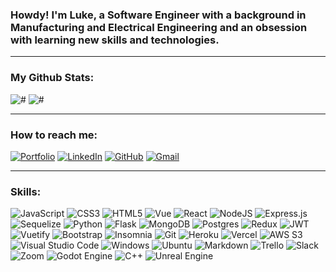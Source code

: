 ### Howdy! I'm Luke, a Software Engineer with a background in Manufacturing and Electrical Engineering and an obsession with learning new skills and technologies.
___
### My Github Stats:
![#](https://github-readme-stats.vercel.app/api?username=lfoster1150&hide=stars,issues&include_all_commits=true&count_private=true&show_icons=true&theme=vue-dark)
![#](https://github-readme-stats.vercel.app/api/top-langs/?username==lfoster1150&layout=compact&theme=vue-dark)
___
### How to reach me:
[![Portfolio](https://img.shields.io/website-up-down-green-red/http/shields.io.svg?style=flat)](https://www.lukefoster.dev/)
[![LinkedIn](https://img.shields.io/badge/linkedin-%230077B5.svg?style=flat&logo=linkedin&logoColor=white)](https://www.linkedin.com/in/luke-foster11/)
[![GitHub](https://img.shields.io/badge/github-%23121011.svg?style=flat&logo=github&logoColor=white)](https://github.com/lfoster1150)
[![Gmail](https://img.shields.io/badge/-Gmail-D14836?style=flat&logo=Gmail&logoColor=white)](mailto:lfoster1150@gmail.com)

___
### Skills:
![JavaScript](https://img.shields.io/badge/JavaScript-%23323330.svg?style=flat&logo=javascript&logoColor=%23F7DF1E)
![CSS3](https://img.shields.io/badge/CSS3-%231572B6.svg?style=flat&logo=css3&logoColor=white)
![HTML5](https://img.shields.io/badge/HTML5-%23E34F26.svg?style=flat&logo=html5&logoColor=white)
![Vue](https://img.shields.io/badge/Vue-35495E?style=flat&logo=vuedotjs&logoColor=4FC08D)
![React](https://img.shields.io/badge/React-%2320232a.svg?style=flat&logo=react&logoColor=%2361DAFB)
![NodeJS](https://img.shields.io/badge/Node-6DA55F?style=flat&logo=node.js&logoColor=white)
![Express.js](https://img.shields.io/badge/Express-%23404d59.svg?style=flat&logo=express&logoColor=%2361DAFB)
![Sequelize](https://img.shields.io/badge/Sequelize-52B0E7?style=flat&logo=sequelize&logoColor=white)
![Python](https://img.shields.io/badge/Python3-3670A0?style=flat&logo=python&logoColor=ffdd54)
![Flask](https://img.shields.io/badge/Flask-%23000.svg?style=flat&logo=flask&logoColor=white)
![MongoDB](https://img.shields.io/badge/MongoDB-%234ea94b.svg?style=flat&logo=mongodb&logoColor=white)
![Postgres](https://img.shields.io/badge/PostgreSQL-%23316192.svg?style=flat&logo=postgresql&logoColor=white)
![Redux](https://img.shields.io/badge/Redux-%23593d88.svg?style=flat&logo=redux&logoColor=white)
![JWT](https://img.shields.io/badge/JWT-black?style=flat&logo=JSON%20web%20tokens)
![Vuetify](https://img.shields.io/badge/Vuetify-1867C0?style=flat&logo=vuetify&logoColor=AEDDFF)
![Bootstrap](https://img.shields.io/badge/Bootstrap-%23563D7C.svg?style=flat&logo=bootstrap&logoColor=white)
![Insomnia](https://img.shields.io/badge/Insomnia-black?style=flat&logo=insomnia&logoColor=5849BE)
![Git](https://img.shields.io/badge/-Git-black?style=flat&logo=git)
![Heroku](https://img.shields.io/badge/Heroku-%23430098.svg?style=flat&logo=heroku&logoColor=white)
![Vercel](https://img.shields.io/badge/Vercel-%23000000.svg?style=flat&logo=vercel&logoColor=white)
![AWS S3](https://img.shields.io/badge/AWS_S3-232F3E?style=flat&logo=amazon-aws&logoColor=FEBD69)
![Visual Studio Code](https://img.shields.io/badge/Visual%20Studio%20Code-0078d7.svg?style=flat&logo=visual-studio-code&logoColor=white)
![Windows](https://img.shields.io/badge/Windows-0078D6?style=flat&logo=windows&logoColor=white)
![Ubuntu](https://img.shields.io/badge/Ubuntu-E95420?style=flat&logo=ubuntu&logoColor=white)
![Markdown](https://img.shields.io/badge/Markdown-%23000000.svg?style=flat&logo=markdown&logoColor=white)
![Trello](https://img.shields.io/badge/Trello-%23026AA7.svg?style=flat&logo=Trello&logoColor=white)
![Slack](https://img.shields.io/badge/Slack-4A154B?style=flat&logo=slack&logoColor=white)
![Zoom](https://img.shields.io/badge/Zoom-2D8CFF?style=flat&logo=zoom&logoColor=white)
![Godot Engine](https://img.shields.io/badge/Godot-%23FFFFFF.svg?style=flat&logo=godot-engine)
![C++](https://img.shields.io/badge/C++-%2300599C.svg?style=flat&logo=c%2B%2B&logoColor=white)
![Unreal Engine](https://img.shields.io/badge/unrealengine-%23313131.svg?style=flat&logo=unrealengine&logoColor=white)
